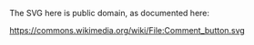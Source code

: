 The SVG here is public domain, as documented here:

https://commons.wikimedia.org/wiki/File:Comment_button.svg


